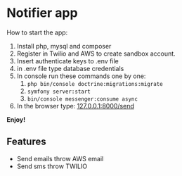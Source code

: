 # Notifier app

How to start the app:
1. Install php, mysql and composer
2. Register in Twilio and AWS to create sandbox account.
3. Insert authenticate keys to .env file
4. in .env file type database credentials 
5. In console run these commands one by one:
   1. `php bin/console doctrine:migrations:migrate` 
   2. `symfony server:start`
   3. `bin/console messenger:consume async`
6. In the browser type: [127.0.0.1:8000/send](http://127.0.0.1:8000/send)

**Enjoy!**

## Features

* Send emails throw AWS email
* Send sms throw TWILIO
